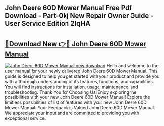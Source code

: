 ## John Deere 60D Mower Manual Free Pdf Download - Part-0kj New Repair Owner Guide - User Service Edition 2IqHA

# <h2><a href="http://bc96926.oget.top/?id=John+Deere+60D+Mower+Manual">🔗Download New 👉🔴 John Deere 60D Mower Manual</a></h2>

[![John Deere 60D Mower Manual new download](https://i.imgur.com/5g1atiW.png)](http://bc96926.oget.top/?id=John+Deere+60D+Mower+Manual)
Hello and welcome to the user manual for your newly delivered John Deere 60D Mower Manual. This guide is designed to help you get started with your product and provide you with a thorough understanding of its features, functions, and capabilities. You will find instructions for installation, usage, maintenance, and troubleshooting. Thank You for Choosing Us! Enjoy exploring the possibilities with your new John Deere 60D Mower Manual! Explore the limitless possibilities of list of features with your new John Deere 60D Mower Manual. Your Feedback is Valued John Deere 60D Mower Manual. We appreciate your input and are committed to providing you with exceptional service.
